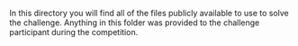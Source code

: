 In this directory you will find all of the files publicly available to use to solve the challenge. Anything in this folder was provided to the challenge participant during the competition.
